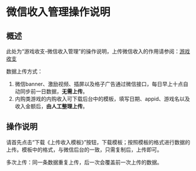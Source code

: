 # 微信收入管理操作说明

## 概述

此处为“游戏收支-微信收入管理”的操作说明，上传微信收入的作用请参阅：[游戏收支](./)

数据上传方式：

1. 微信banner、激励视频、插屏以及格子广告通过微信接口，每日早上十点自动同步前一日数据，**无需上传**。
2. 内购类游戏的内购收入可下载后台中的模板，填写日期、appid、游戏名以及收入金额后，**由人工整理上传**。

## 操作说明

请首先点击“下载《上传收入模板》”按钮，下载模板；按照模板的格式进行数据的上传。模板中的格式，与微信后台的一致，只需复制后，上传即可。

多次上传：同一条数据重复上传，后一次会覆盖前一次上传的数据。

